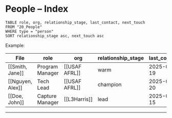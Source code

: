 # People – Index

```dataview
TABLE role, org, relationship_stage, last_contact, next_touch
FROM "20_People"
WHERE type = "person"
SORT relationship_stage asc, next_touch asc
```

Example:

| File             | role            | org           | relationship_stage | last_contact | next_touch |
| ---------------- | --------------- | ------------- | ------------------ | ------------ | ---------- |
| [[Smith, Jane]]  | Program Manager | [[USAF AFRL]] | warm               | 2025-09-19   | 2025-10-06 |
| [[Nguyen, Alex]] | Tech Lead       | [[USAF AFRL]] | champion           | 2025-09-20   | 2025-10-03 |
| [[Doe, John]]    | Capture Manager | [[L3Harris]]  | lead               | 2025-08-15   | 2025-10-05 |

---

